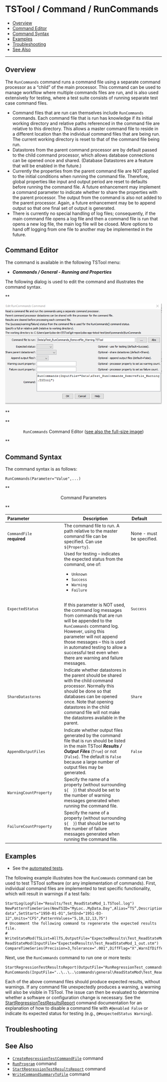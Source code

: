 # TSTool / Command / RunCommands #

*   [Overview](#overview)
*   [Command Editor](#command-editor)
*   [Command Syntax](#command-syntax)
*   [Examples](#examples)
*   [Troubleshooting](#troubleshooting)
*   [See Also](#see-also)

-------------------------

## Overview ##

The `RunCommands` command runs a command file using a separate command processor as a “child” of the main processor.
This command can be used to manage workflow where multiple commands files are run,
and is also used extensively for testing, where a test suite consists of running separate test case command files.

*   Command files that are run can themselves include `RunCommands` commands.
    Each command file that is run has knowledge if its initial working directory and
    relative paths referenced in the command file are relative to this directory.
    This allows a master command file to reside in a different location than the individual command files that are being run.
    The current working directory is reset to that of the command file being run.
*   Datastores from the parent command processor are by default passed to the child command processor,
    which allows database connections can be opened once and shared.
    (Database Datastores are a feature that will be enabled in the future.)
*   Currently the properties from the parent command file are NOT applied to the
    initial conditions when running the command file.
    Therefore, global properties like input and output period are reset to defaults before running the command file.
    A future enhancement may implement a command parameter to indicate whether to share the properties with the parent processor.
    The output from the command is also not added to the parent processor.
    Again, a future enhancement may be to append output so that one final set of output is generated.
*   There is currently no special handling of log files; consequently,
    if the main command file opens a log file and then a command file is run that opens a new log file,
    the main log file will be closed.
    More options to hand off logging from one file to another may be implemented in the future.

## Command Editor ##

The command is available in the following TSTool menu:

*   ***Commands / General - Running and Properties***

The following dialog is used to edit the command and illustrates the command syntax.

**<p style="text-align: center;">
![RunCommands](RunCommands.png)
</p>**

**<p style="text-align: center;">
`RunCommands` Command Editor (<a href="../RunCommands.png">see also the full-size image</a>)
</p>**

## Command Syntax ##

The command syntax is as follows:

```text
RunCommands(Parameter="Value",...)
```
**<p style="text-align: center;">
Command Parameters
</p>**

| **Parameter**&nbsp;&nbsp;&nbsp;&nbsp;&nbsp;&nbsp;&nbsp;&nbsp;&nbsp;&nbsp;&nbsp;&nbsp;&nbsp;&nbsp;&nbsp;&nbsp;&nbsp;&nbsp;&nbsp;&nbsp;&nbsp;&nbsp;&nbsp;&nbsp;&nbsp;&nbsp; | **Description** | **Default**&nbsp;&nbsp;&nbsp;&nbsp;&nbsp;&nbsp;&nbsp;&nbsp;&nbsp;&nbsp; |
| --------------|-----------------|----------------- |
| `CommandFile`<br>**required** | The command file to run. A path relative to the master command file can be specified.  Can use `${Property}`. | None - must be specified. |
| `ExpectedStatus` | Used for testing – indicates the expected status from the command, one of: <ul><li>`Unknown`</li><li>`Success`</li><li>`Warning`</li><li>`Failure`</li></ul><br> If this parameter is NOT used, the command log messages from commands that are run will be appended to the `RunCommands` command log.  However, using this parameter will not append those messages – this is used in automated testing to allow a successful test even when there are warning and failure messages. | `Success` |
| `ShareDatastores` | Indicate whether datastores in the parent should be shared with the child command processor.  Normally this should be done so that databases can be opened once.  Note that opening datastores in the child command file will not make the datastores available in the parent. | `Share` |
| `AppendOutputFiles` | Indicate whether output files generated by the command file that is run should be listed in the main TSTool ***Results / Output Files*** (`True`) or not (`False`).  The default is `False` because a large number of output files may be generated. | `False` |
| `WarningCountProperty` | Specify the name of a property (without surrounding `${  }`) that should be set to the number of warning messages generated when running the command file. |  |
| `FailureCountProperty` | Specify the name of a property (without surrounding `${  }`) that should be set to the number of failure messages generated when running the command file. |  |

## Examples ##

* See the [automated tests](https://github.com/OpenCDSS/cdss-app-tstool-test/tree/master/test/commands/RunCommands).

The following example illustrates how the `RunCommands` command can be used to test TSTool software (or any implementation of commands).
First, individual command files are implemented to test specific functionality,
which will result in warnings if a test fails:

```
StartLog(LogFile="Results/Test_ReadStateMod_1.TSTool.log")
NewPatternTimeSeries(NewTSID="MyLoc..MyData.Day",Alias=”TS”,Description="Test data",SetStart="1950-01-01",SetEnd="1951-03-12",Units="CFS",PatternValues="5,10,12,13,75")
# Uncomment the following command to regenerate the expected results file.
# WriteStateMod(TSList=AllTS,OutputFile="ExpectedResults\Test_ReadStateMod_1_out.stm")
ReadStateMod(InputFile="ExpectedResults\Test_ReadStateMod_1_out.stm")
CompareTimeSeries(Precision=3,Tolerance=".001",DiffFlag="X",WarnIfDifferent=True)
```
Next, use the `RunCommands` command to run one or more tests:

```
StartRegressionTestResultsReport(OutputFile="RunRegressionTest_commands_general.TSTool.out.txt")
RunCommands(InputFile="..\..\..\commands\general\ReadStateMod\Test_ReadStateMod_1.TSTool")
```

Each of the above command files should produce expected results, without warnings.
If any command file unexpectedly produces a warning, a warning will also be visible in TSTool.
The issue can then be evaluated to determine whether a software or configuration change is necessary.
See the [StartRegressionTestResultsReport](../StartRegressionTestResultsReport/StartRegressionTestResultsReport.md)
command documentation for an explanation of how to disable a command file with `#@enabled False`
or indicate its expected status for testing (e.g., `@#expectedStatus Warning`).

## Troubleshooting ##

## See Also ##

*   [`CreateRegressionTestCommandFile`](../CreateRegressionTestCommandFile/CreateRegressionTestCommandFile.md) command
*   [`RunProgram`](../RunProgram/RunProgram.md) command
*   [`StartRegressionTestResultsReport`](../StartRegressionTestResultsReport/StartRegressionTestResultsReport.md) command
*   [`WriteCommandSummaryToFile`](../WriteCommandSummaryToFile/WriteCommandSummaryToFile.md) command

